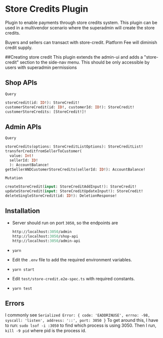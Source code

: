 # Store Credits Plugin

Plugin to enable payments through store credits system. This plugin can be used in a multivendor scenario where the superadmin will create the store credits.

Buyers and sellers can transact with store-credit. Platform Fee will diminish credit supply.

##Creating store credit
This plugin extends the admin-ui and adds a "store-credit" section to the side-nav menu. This should be only accessible by users with superadmin permissions

## Shop APIs

`Query`

```graphql
storeCredit(id: ID!): StoreCredit!
customerStoreCredit(id: ID!, customerId: ID!): StoreCredit!
customerStoreCredits: [StoreCredit!]!
```

## Admin APIs

`Query`

```graphql
storeCredits(options: StoreCreditListOptions): StoreCreditList!
transferCreditfromSellerToCustomer(
  value: Int!
  sellerId: ID!
  ): AccountBalance!
getSellerANDCustomerStoreCredits(sellerId: ID!): AccountBalance!
```

`Mutation`

```graphql
createStoreCredit(input: StoreCreditAddInput!): StoreCredit!
updateStoreCredit(input: StoreCreditUpdateInput!): StoreCredit!
deleteSingleStoreCredit(id: ID!): DeletionResponse!
```

## Installation

- Server should run on port `3050`, so the endpoints are

  ```graphql
  http://localhost:3050/admin
  http://localhost:3050/shop-api
  http://localhost:3050/admin-api
  ```

- `yarn`
- Edit the `.env` file to add the required environment variables.
- `yarn start`
- Edit `test/store-credit.e2e-spec.ts` with required constants.
- `yarn test`

## Errors

I commonly see `Serialized Error: { code: 'EADDRINUSE', errno: -98, syscall: 'listen', address: '::', port: 3050 }`
To get around this, I have to run: `sudo lsof -i :3050` to find which process is using 3050. Then I run, `kill -9 pid` where pid is the process id.
